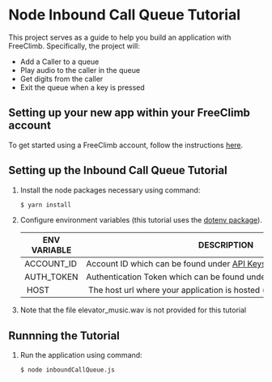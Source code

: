 # Node Inbound Call Queue Tutorial

This project serves as a guide to help you build an application with FreeClimb. Specifically, the project will:

- Add a Caller to a queue
- Play audio to the caller in the queue
- Get digits from the caller
- Exit the queue when a key is pressed

## Setting up your new app within your FreeClimb account

To get started using a FreeClimb account, follow the instructions [here](https://persephony-docs.readme.io/docs/getting-started-with-persephony).

## Setting up the Inbound Call Queue Tutorial

1. Install the node packages necessary using command:

   ```bash
   $ yarn install
   ```

2. Configure environment variables (this tutorial uses the [dotenv package](https://www.npmjs.com/package/dotenv)).

   | ENV VARIABLE            | DESCRIPTION                                                                                                                                                                             |
   | ----------------------- | --------------------------------------------------------------------------------------------------------------------------------------------------------------------------------------- |
   | ACCOUNT_ID              | Account ID which can be found under [API Keys](https://www.persephony.com/dashboard/portal/account/authentication) in Dashboard                                                         |
   | AUTH_TOKEN              | Authentication Token which can be found under [API Keys](https://www.persephony.com/dashboard/portal/account/authentication) in Dashboard                                               |
   | HOST | The host url where your application is hosted (e.g. yourHostedApp.com) |

3. Note that the file elevator_music.wav is not provided for this tutorial

## Runnning the Tutorial

1. Run the application using command:

   ```bash
   $ node inboundCallQueue.js
   ```

